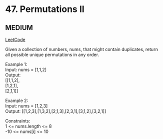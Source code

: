 # 47. Permutations II

## MEDIUM

[LeetCode](https://leetcode.cn/problems/combination-sum-ii/)

Given a collection of numbers, nums, that might contain duplicates, return all possible unique permutations in any order.

Example 1:\
Input: nums = [1,1,2]\
Output:\
[[1,1,2],\
 [1,2,1],\
 [2,1,1]]

Example 2:\
Input: nums = [1,2,3]\
Output: [[1,2,3],[1,3,2],[2,1,3],[2,3,1],[3,1,2],[3,2,1]]
 
Constraints:\
1 <= nums.length <= 8\
-10 <= nums[i] <= 10